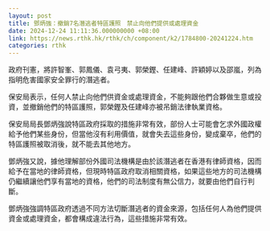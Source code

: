```yaml
---
layout: post
title: 鄧炳強：撤銷7名潛逃者特區護照　禁止向他們提供或處理資金
date: 2024-12-24 11:11:36.000000000 +08:00
link: https://news.rthk.hk/rthk/ch/component/k2/1784800-20241224.htm
categories: rthk
---
```


政府刊憲，將許智峯、郭鳳儀、袁弓夷、郭榮鏗、任建峰、許穎婷以及邵嵐，列為指明危害國家安全罪行的潛逃者。

保安局表示，任何人禁止向他們供資金或處理資金，不能夠跟他們合夥做生意或投資，並撤銷他們的特區護照，郭榮鏗及任建峰亦被吊銷法律執業資格。

保安局局長鄧炳強說特區政府採取的措施非常有效，部份人士可能會乞求外國政權給予他們某些身份，但當他沒有利用價值，就會失去這些身份，變成棄卒，他們的特區護照被取消後，就不能去其他地方。

鄧炳強又說，據他理解部份外國司法機構是由於該潛逃者在香港有律師資格，因而給予在當地的律師資格，但現時特區政府取消相關資格，如果這些地方的司法機構仍繼續讓他們享有當地的資格，他們的司法制度有無公信力，就要由他們自行判斷。

鄧炳強強調特區政府透過不同方法切斷潛逃者的資金來源，包括任何人為他們提供資金或處理資金，都會構成違法行為，這些措施非常有效。
